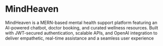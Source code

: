 # MindHeaven
MindHeaven is a MERN-based mental health support platform featuring an AI-powered chatbot, doctor booking, and curated wellness resources. Built with JWT-secured authentication, scalable APIs, and OpenAI integration to deliver empathetic, real-time assistance and a seamless user experience
